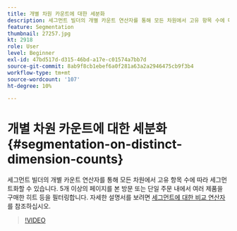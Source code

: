 ```yaml
---
title: 개별 차원 카운트에 대한 세분화
description: 세그먼트 빌더의 개별 카운트 연산자를 통해 모든 차원에서 고유 항목 수에 따라 세그먼트화할 수 있습니다. 5개 이상의 페이지를 본 방문 또는 단일 주문 내에서 여러 제품을 구매한 히트 등을 필터링합니다.
feature: Segmentation
thumbnail: 27257.jpg
kt: 2918
role: User
level: Beginner
exl-id: 47bd517d-d315-46bd-a17e-c01574a7bb7d
source-git-commit: 8ab9f8cb1ebef6a0f281a63a2a2946475cb9f3b4
workflow-type: tm+mt
source-wordcount: '107'
ht-degree: 10%

---
```


# 개별 차원 카운트에 대한 세분화 {#segmentation-on-distinct-dimension-counts}

세그먼트 빌더의 개별 카운트 연산자를 통해 모든 차원에서 고유 항목 수에 따라 세그먼트화할 수 있습니다. 5개 이상의 페이지를 본 방문 또는 단일 주문 내에서 여러 제품을 구매한 히트 등을 필터링합니다. 자세한 설명서를 보려면 [세그먼트에 대한 비교 연산자](https://experienceleague.adobe.com/docs/analytics/components/segmentation/segment-reference/seg-operators.html)를 참조하십시오.

>[!VIDEO](https://video.tv.adobe.com/v/27257/?quality=12&learn=on)
